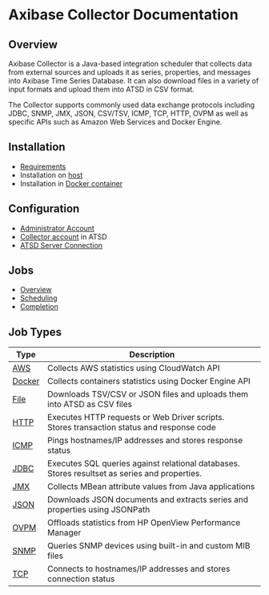 # Axibase Collector Documentation

## Overview

Axibase Collector is a Java-based integration scheduler that collects data from external sources and uploads it as series, properties, and messages into Axibase Time Series Database. It can also download files in a variety of input formats and upload them into ATSD in CSV format.

The Collector supports commonly used data exchange protocols including JDBC, SNMP, JMX, JSON, CSV/TSV, ICMP, TCP, HTTP, OVPM as well as specific APIs such as Amazon Web Services and Docker Engine.

## Installation

* [Requirements](requirements.md)
* Installation on [host](installation.md)
* Installation in [Docker container](installation-on-docker.md)

## Configuration

* [Administrator Account](configure-administrator-account.md)
* [Collector account](collector-account.md) in ATSD
* [ATSD Server Connection](atsd-server-connection.md)

## Jobs

* [Overview](job-generic.md)
* [Scheduling](scheduling.md)
* [Completion](job-completion-messages.md)

## Job Types

**Type** | **Description**
----- | -----
[AWS](jobs/aws.md) | Collects AWS statistics using CloudWatch API 
[Docker](jobs/docker.md) | Collects containers statistics using Docker Engine API
[File](jobs/file.md) | Downloads TSV/CSV or JSON files and uploads them into ATSD as CSV files
[HTTP](jobs/http.md) | Executes HTTP requests or Web Driver scripts. <br>Stores transaction status and response code
[ICMP](jobs/icmp.md) | Pings hostnames/IP addresses and stores response status
[JDBC](jobs/jdbc.md) | Executes SQL queries against relational databases.<br>Stores resultset as series and properties.
[JMX](jobs/jmx.md) | Collects MBean attribute values from Java applications
[JSON](jobs/json.md) | Downloads JSON documents and extracts series and properties using JSONPath
[OVPM](jobs/ovpm.md) | Offloads statistics from HP OpenView Performance Manager
[SNMP](jobs/snmp.md) | Queries SNMP devices using built-in and custom MIB files
[TCP](jobs/tcp.md) | Connects to hostnames/IP addresses and stores connection status


